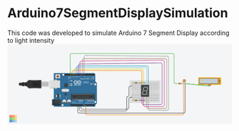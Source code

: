 # Arduino7SegmentDisplaySimulation
This code was developed to simulate Arduino 7 Segment Display according to light intensity
![TinkerCad Circuit Digram](https://github.com/nadun96/Arduino7SegmentDisplaySimulation/blob/main/OverviewoOfTinkercad.png)
